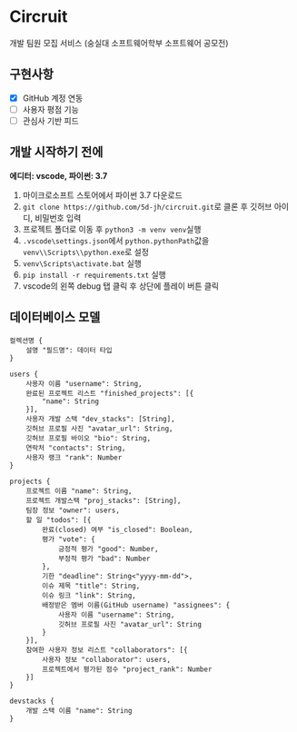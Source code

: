 # Circruit
개발 팀원 모집 서비스 (숭실대 소프트웨어학부 소프트웨어 공모전)

## 구현사항
 - [x] GitHub 계정 연동
 - [ ] 사용자 평점 기능
 - [ ] 관심사 기반 피드

## 개발 시작하기 전에
**에디터: vscode, 파이썬: 3.7**
1. 마이크로소프트 스토어에서 파이썬 3.7 다운로드
2. `git clone https://github.com/5d-jh/circruit.git`로 클론 후 깃허브 아이디, 비밀번호 입력
3. 프로젝트 폴더로 이동 후 `python3 -m venv venv`실행
4. `.vscode\settings.json`에서 `python.pythonPath`값을 `venv\\Scripts\\python.exe`로 설정
5. `venv\Scripts\activate.bat` 실행
6. `pip install -r requirements.txt` 실행
7. vscode의 왼쪽 debug 탭 클릭 후 상단에 플레이 버튼 클릭

## 데이터베이스 모델
```
컬렉션명 {
    설명 "필드명": 데이터 타입
}
```

```
users {
    사용자 이름 "username": String,
    완료된 프로젝트 리스트 "finished_projects": [{
        "name": String
    }],
    사용자 개발 스택 "dev_stacks": [String],
    깃허브 프로필 사진 "avatar_url": String,
    깃허브 프로필 바이오 "bio": String,
    연락처 "contacts": String,
    사용자 랭크 "rank": Number
}

projects {
    프로젝트 이름 "name": String,
    프로젝트 개발스택 "proj_stacks": [String],
    팀장 정보 "owner": users,
    할 일 "todos": [{
        완료(closed) 여부 "is_closed": Boolean,
        평가 "vote": {
            긍정적 평가 "good": Number,
            부정적 평가 "bad": Number
        },
        기한 "deadline": String<"yyyy-mm-dd">,
        이슈 제목 "title": String,
        이슈 링크 "link": String,
        배정받은 멤버 이름(GitHub username) "assignees": {
            사용자 이름 "username": String,
            깃허브 프로필 사진 "avatar_url": String
        }
    }],
    참여한 사용자 정보 리스트 "collaborators": [{
        사용자 정보 "collaborator": users,
        프로젝트에서 평가된 점수 "project_rank": Number
    }]
}

devstacks {
    개발 스택 이름 "name": String
}
```
